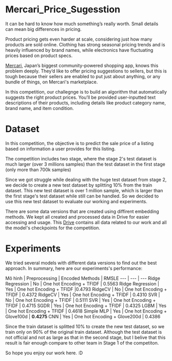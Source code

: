 # Mercari_Price_Sugesstion
It can be hard to know how much something’s really worth. Small details can mean big differences in pricing.

Product pricing gets even harder at scale, considering just how many products are sold online. Clothing has strong seasonal pricing trends and is heavily influenced by brand names, while electronics have fluctuating prices based on product specs.

[Mercari](https://www.mercari.com), Japan’s biggest community-powered shopping app, knows this problem deeply. They’d like to offer pricing suggestions to sellers, but this is tough because their sellers are enabled to put just about anything, or any bundle of things, on Mercari's marketplace.

In this competition, our challegnge is to build an algorithm that automatically suggests the right product prices. You’ll be provided user-inputted text descriptions of their products, including details like product category name, brand name, and item condition.

# Dataset
In this competition, the objective is to predict the sale price of a listing based on information a user provides for this listing.

The competition includes two stage, where the stage 2's test dataset is much larger (over 3 millions samples) than the test dataset in the first stage (only more than 700k samples)

Since we got struggle while dealing with the huge test dataset from stage 2, we decide to create a new test dataset by splitting 10% from the train dataset. This new test dataset is over 1 million sample, which is larger than the first stage's test dataset while still can be handled. So we decided to use this new test dataset to evaluate our working and experiments.

There are some data versions that are created using diffirent embedding methods. We kept all created and processed data in Drive for easier accessing and usage. This [Drive](https://drive.google.com/drive/u/0/folders/1bRh6xfe6i_Rp6ZnQdMIl1F1T-Z--37k5) contains all data related to our work and all the model's checkpoints for the competition. 

# Experiments 
We tried several models with different data versions to find out the best approach. In summary, here are our experiments's performance:

Mô hình | Preprocessing | Encoded Methods | RMSLE 
--- | --- | --- 
Ridge Regression | No | One hot Encoding + TFIDF | 0.5563
Ridge Regression | Yes | One hot Encoding + TFIDF |0.4793
RidgeCV | No | One hot Encoding + TFIDF | 0.4372
RidgeCV | Yes | One hot Encoding + TFIDF | 0.4310
SVR | No | One hot Encoding + TFIDF | 0.5111
SVR | Yes | One hot Encoding + TFIDF | 0.4715
SGDR | Yes | One hot Encoding + TFIDF | 0.4325
LGBM | Yes | One hot Encoding + TFIDF | 0.4618
Simple MLP | Yes | One hot Encoding + Glove100d | **0.4275**
CNN | Yes | One hot Encoding + Glove200d | 0.4386


Since the train dataset is splitted 10% to create the new test dataset, so we train only on 90% of the original train dataset. Although the test dataset is not official and not as large as that in the second stage, but I belive that this result is fair enough compare to other team in Stage 1 of the competiton.

So hope you enjoy our work here. :D
